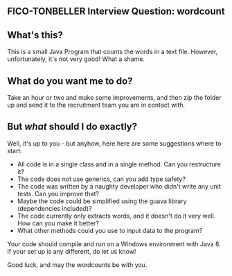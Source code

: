 FICO-TONBELLER Interview Question: wordcount
---------------------------------------------
## What's this?
This is a small Java Program that counts the words in a text file. However, unfortunately, it's not very good! What a shame.

## What do you want me to do?
Take an hour or two and make some improvements, and then zip the folder up and send it to the recruitment team you are in contact with.

## But *what* should I do exactly?
Well, it's up to you - but anyhow, here here are some suggestions where to start:

*  All code is in a single class and in a single method. Can you restructure it?
*  The code does not use generics, can you add type safety?
*  The code was written by a naughty developer who didn't write any unit tests. Can you improve that?
*  Maybe the code could be simplified using the guava library (dependencies included)?
*  The code currently only extracts words, and it doesn't do it very well. How can you make it better?
*  What other methods could you use to input data to the program?

Your code should compile and run on a Windows environment with Java 8. If your set up is any different, do let us know!

Good luck, and may the wordcounts be with you.
